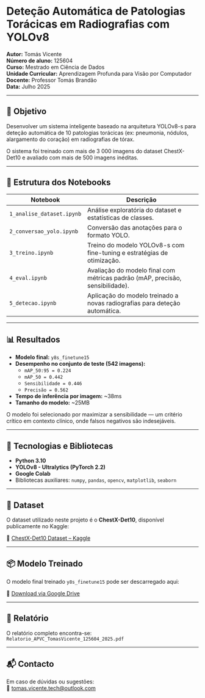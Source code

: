 # Deteção Automática de Patologias Torácicas em Radiografias com YOLOv8

**Autor:** Tomás Vicente  
**Número de aluno:** 125604  
**Curso:** Mestrado em Ciência de Dados  
**Unidade Curricular:** Aprendizagem Profunda para Visão por Computador  
**Docente:** Professor Tomás Brandão  
**Data:** Julho 2025

---

## 📌 Objetivo

Desenvolver um sistema inteligente baseado na arquitetura YOLOv8-s para deteção automática de 10 patologias torácicas (ex: pneumonia, nódulos, alargamento do coração) em radiografias de tórax.

O sistema foi treinado com mais de 3 000 imagens do dataset ChestX-Det10 e avaliado com mais de 500 imagens inéditas.

---

## 📂 Estrutura dos Notebooks

| Notebook | Descrição |
|----------|-----------|
| `1_analise_dataset.ipynb` | Análise exploratória do dataset e estatísticas de classes. |
| `2_conversao_yolo.ipynb` | Conversão das anotações para o formato YOLO. |
| `3_treino.ipynb` | Treino do modelo YOLOv8-s com fine-tuning e estratégias de otimização. |
| `4_eval.ipynb` | Avaliação do modelo final com métricas padrão (mAP, precisão, sensibilidade). |
| `5_detecao.ipynb` | Aplicação do modelo treinado a novas radiografias para deteção automática. |

---

## 📊 Resultados

- **Modelo final:** `y8s_finetune15`
- **Desempenho no conjunto de teste (542 imagens):**
  - `mAP_50:95 = 0.224`
  - `mAP_50 = 0.442`
  - `Sensibilidade = 0.446`
  - `Precisão = 0.562`
- **Tempo de inferência por imagem:** ~38ms
- **Tamanho do modelo:** ~25MB

O modelo foi selecionado por maximizar a sensibilidade — um critério crítico em contexto clínico, onde falsos negativos são indesejáveis.

---

## 🧪 Tecnologias e Bibliotecas

- **Python 3.10**
- **YOLOv8 - Ultralytics (PyTorch 2.2)**
- **Google Colab**
- Bibliotecas auxiliares: `numpy`, `pandas`, `opencv`, `matplotlib`, `seaborn`

---


## 📁 Dataset

O dataset utilizado neste projeto é o **ChestX-Det10**, disponível publicamente no Kaggle:

🔗 [ChestX-Det10 Dataset – Kaggle](https://www.kaggle.com/datasets/mathurinache/chestxdetdataset)

---

## 📦 Modelo Treinado

O modelo final treinado `y8s_finetune15` pode ser descarregado aqui:

🔗 [Download via Google Drive](https://drive.google.com/drive/folders/10keI22m3eVd9my57UjH3VFRidfMl_Lwz?usp=sharing)

---

## 📑 Relatório

O relatório completo encontra-se:  
`Relatorio_APVC_TomasVicente_125604_2025.pdf`

---

## 📬 Contacto

Em caso de dúvidas ou sugestões:  
📧 tomas.vicente.tech@outlook.com
